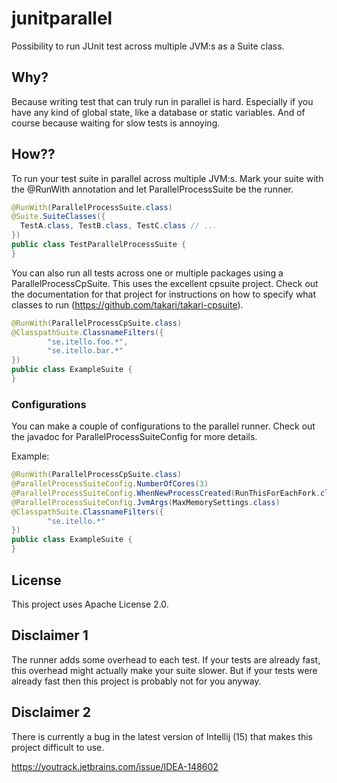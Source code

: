 # junitparallel
Possibility to run JUnit test across multiple JVM:s as a Suite class.

## Why?
Because writing test that can truly run in parallel is hard. Especially if you
have any kind of global state, like a database or static variables. And of course
because waiting for slow tests is annoying.

## How??

To run your test suite in parallel across multiple JVM:s. Mark your suite with 
the @RunWith annotation and let ParallelProcessSuite be the runner.
```Java
@RunWith(ParallelProcessSuite.class)
@Suite.SuiteClasses({
  TestA.class, TestB.class, TestC.class // ...
})
public class TestParallelProcessSuite {
}
```

You can also run all tests across one or multiple packages using a ParallelProcessCpSuite. This uses the excellent cpsuite project. Check out the documentation for that project for instructions on how to specify what classes to run (https://github.com/takari/takari-cpsuite). 
```Java
@RunWith(ParallelProcessCpSuite.class)
@ClasspathSuite.ClassnameFilters({
        "se.itello.foo.*",
        "se.itello.bar.*"
})
public class ExampleSuite {
}
```

### Configurations
You can make a couple of configurations to the parallel runner. Check out the javadoc for ParallelProcessSuiteConfig for more details.

Example:
```Java
@RunWith(ParallelProcessCpSuite.class)
@ParallelProcessSuiteConfig.NumberOfCores(3)
@ParallelProcessSuiteConfig.WhenNewProcessCreated(RunThisForEachFork.class)
@ParallelProcessSuiteConfig.JvmArgs(MaxMemorySettings.class)
@ClasspathSuite.ClassnameFilters({
        "se.itello.*"
})
public class ExampleSuite {
}
```

## License
This project uses Apache License 2.0.

## Disclaimer 1
The runner adds some overhead to each test. If your tests are already fast, this overhead might
actually make your suite slower. But if your tests were already fast then this project
is probably not for you anyway.

## Disclaimer 2
There is currently a bug in the latest version of Intellij (15) that makes this project difficult to use.

https://youtrack.jetbrains.com/issue/IDEA-148602
